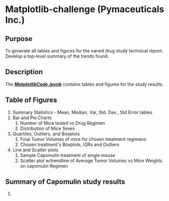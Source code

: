 # Matplotlib-challenge (Pymaceuticals Inc.)

## Purpose
To generate all tables and figures for the varied drug study technical report. Develop a top-level summary of the trends found.

## Description
The **_[MatplotlibCode.ipynb](https://github.com/WayneJ2/Matplotlib-challenge/blob/main/MatplotlibCode.ipynb)_** contains tables and figures for the study results. 


## Table of Figures

1. Summary Statistics - Mean, Median, Var, Std. Dev., Std Error tables
2. Bar and Pie Charts
    1. Number of Mice tested vs Drug Regimen
    2. Distribution of Mice Sexes
3. Quartiles, Outliers, and Boxplots
    1.  Final Tumor Volumes of mice for chosen treatment regimens
    2.  Chosen treatment's Boxplots, IQRs and Outliers
3. Line and Scatter plots
    1.   Sample Capomulin treatment of single mouse
    2.   Scatter plot w/trendline of Average Tumor Volumes vs Mice Weights on capomulin Regimen

## Summary of Capomulin study results

1.
